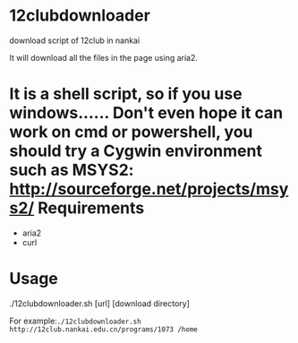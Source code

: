 # 12clubdownloader
download script of 12club in nankai

It will download all the files in the page using aria2.

It is a shell script, so if you use windows...... Don't even hope it can work on cmd or powershell, you should try a Cygwin environment such as MSYS2: http://sourceforge.net/projects/msys2/
Requirements
============
* aria2
* curl

Usage
=====
./12clubdownloader.sh [url] [download directory]

For example:```./12clubdownloader.sh http://12club.nankai.edu.cn/programs/1073 /home```
